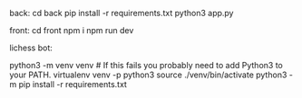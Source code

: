 back:
cd back
pip install -r requirements.txt
python3 app.py

front:
cd front
npm i
npm run dev


lichess bot:

python3 -m venv venv # If this fails you probably need to add Python3 to your PATH.
virtualenv venv -p python3
source ./venv/bin/activate
python3 -m pip install -r requirements.txt
